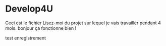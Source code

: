 # Develop4U

Ceci est le fichier Lisez-moi du projet sur lequel je vais travailler pendant 4 mois.
bonjour
ça fonctionne bien ! 

test enregistrement
